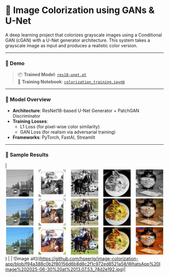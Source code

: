 # 📸 Image Colorization using GANs & U-Net

A deep learning project that colorizes grayscale images using a Conditional GAN (cGAN) with a U-Net generator architecture. This system takes a grayscale image as input and produces a realistic color version.

---

### 📌 Demo
  
> 📦 **Trained Model**: [`res18-unet.pt`](./res18-unet.pt)  
> 🧠 **Training Notebook**: [`colorization_training.ipynb`](./colorization-training.ipynb)

---

### 🧠 Model Overview

- **Architecture**: ResNet18-based U-Net Generator + PatchGAN Discriminator
- **Training Losses**:
  - L1 Loss (for pixel-wise color similarity)
  - GAN Loss (for realism via adversarial training)
- **Frameworks**: PyTorch, FastAI, Streamlit

---

### 🧪 Sample Results


| ![Image alt](https://github.com/hseerig/image-colorization-app/blob/5c135d8fabacded761ab759de20f3b893b6d505a/WhatsApp%20Image%202025-06-30%20at%2012.59.55_3111fc35.jpg)) | 
| ![Image alt]((https://github.com/hseerig/image-colorization-app/blob/f94a388c0b2f80156d6b8d8c2f1c972ed8521a58/WhatsApp%20Image%202025-06-30%20at%2013.07.53_74d2e192.jpg)| 



